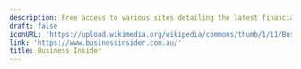 ```yaml
---
description: Free access to various sites detailing the latest financial news and analysis
draft: false
iconURL: 'https://upload.wikimedia.org/wikipedia/commons/thumb/1/11/Business_Insider_Logo.svg/1920px-Business_Insider_Logo.svg.png'
link: 'https://www.businessinsider.com.au/'
title: Business Insider
---
```

